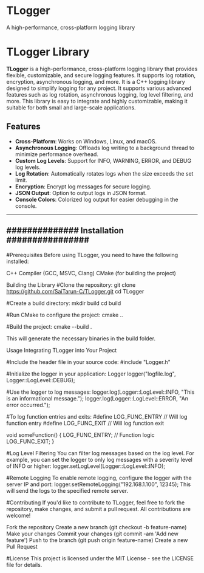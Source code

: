 # TLogger
A high-performance, cross-platform logging library


# TLogger Library

**TLogger** is a high-performance, cross-platform logging library that provides flexible, customizable, and secure logging features. It supports log rotation, encryption, asynchronous logging, and more.
It is a C++ logging library designed to simplify logging for any project. It supports various advanced features such as log rotation, asynchronous logging, log level filtering, and more. This library is easy to integrate and highly customizable, making it suitable for both small and large-scale applications.

## Features

- **Cross-Platform**: Works on Windows, Linux, and macOS.
- **Asynchronous Logging**: Offloads log writing to a background thread to minimize performance overhead.
- **Custom Log Levels**: Support for INFO, WARNING, ERROR, and DEBUG log levels.
- **Log Rotation**: Automatically rotates logs when the size exceeds the set limit.
- **Encryption**: Encrypt log messages for secure logging.
- **JSON Output**: Option to output logs in JSON format.
- **Console Colors**: Colorized log output for easier debugging in the console.

--------------------------------------------
############## Installation ################
--------------------------------------------
#Prerequisites
Before using TLogger, you need to have the following installed:

C++ Compiler (GCC, MSVC, Clang)
CMake (for building the project)

Building the Library
#Clone the repository:
git clone https://github.com/SaiTarun-C/TLogger.git
cd TLogger

#Create a build directory:
mkdir build
cd build

#Run CMake to configure the project:
cmake ..

#Build the project:
cmake --build .

This will generate the necessary binaries in the build folder.

Usage
Integrating TLogger into Your Project

#Include the header file in your source code:
#include "Logger.h"

#Initialize the logger in your application:
Logger logger("logfile.log", Logger::LogLevel::DEBUG);

#Use the logger to log messages:
logger.log(Logger::LogLevel::INFO, "This is an informational message.");
logger.log(Logger::LogLevel::ERROR, "An error occurred.");

#To log function entries and exits:
#define LOG_FUNC_ENTRY  // Will log function entry
#define LOG_FUNC_EXIT   // Will log function exit

void someFunction() {
    LOG_FUNC_ENTRY;
    // Function logic
    LOG_FUNC_EXIT;
}

#Log Level Filtering
You can filter log messages based on the log level. For example, you can set the logger to only log messages with a severity level of INFO or higher:
logger.setLogLevel(Logger::LogLevel::INFO);

#Remote Logging
To enable remote logging, configure the logger with the server IP and port:
logger.setRemoteLogging("192.168.1.100", 12345);
This will send the logs to the specified remote server.

#Contributing
If you'd like to contribute to TLogger, feel free to fork the repository, make changes, and submit a pull request. All contributions are welcome!

Fork the repository
Create a new branch (git checkout -b feature-name)
Make your changes
Commit your changes (git commit -am 'Add new feature')
Push to the branch (git push origin feature-name)
Create a new Pull Request

#License
This project is licensed under the MIT License - see the LICENSE file for details.
